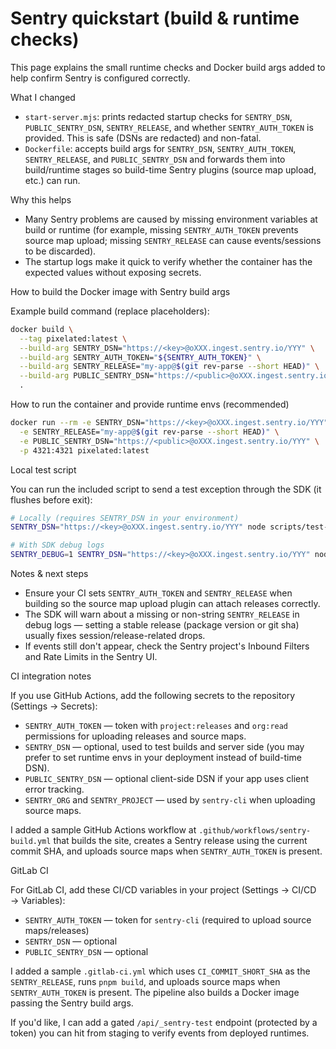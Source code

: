 # Sentry quickstart (build & runtime checks)

This page explains the small runtime checks and Docker build args added to help confirm Sentry is configured correctly.

What I changed
- `start-server.mjs`: prints redacted startup checks for `SENTRY_DSN`, `PUBLIC_SENTRY_DSN`, `SENTRY_RELEASE`, and whether `SENTRY_AUTH_TOKEN` is provided. This is safe (DSNs are redacted) and non-fatal.
- `Dockerfile`: accepts build args for `SENTRY_DSN`, `SENTRY_AUTH_TOKEN`, `SENTRY_RELEASE`, and `PUBLIC_SENTRY_DSN` and forwards them into build/runtime stages so build-time Sentry plugins (source map upload, etc.) can run.

Why this helps
- Many Sentry problems are caused by missing environment variables at build or runtime (for example, missing `SENTRY_AUTH_TOKEN` prevents source map upload; missing `SENTRY_RELEASE` can cause events/sessions to be discarded).
- The startup logs make it quick to verify whether the container has the expected values without exposing secrets.

How to build the Docker image with Sentry build args

Example build command (replace placeholders):

```bash
docker build \
  --tag pixelated:latest \
  --build-arg SENTRY_DSN="https://<key>@oXXX.ingest.sentry.io/YYY" \
  --build-arg SENTRY_AUTH_TOKEN="${SENTRY_AUTH_TOKEN}" \
  --build-arg SENTRY_RELEASE="my-app@$(git rev-parse --short HEAD)" \
  --build-arg PUBLIC_SENTRY_DSN="https://<public>@oXXX.ingest.sentry.io/YYY" \
  .
```

How to run the container and provide runtime envs (recommended)

```bash
docker run --rm -e SENTRY_DSN="https://<key>@oXXX.ingest.sentry.io/YYY" \
  -e SENTRY_RELEASE="my-app@$(git rev-parse --short HEAD)" \
  -e PUBLIC_SENTRY_DSN="https://<public>@oXXX.ingest.sentry.io/YYY" \
  -p 4321:4321 pixelated:latest
```

Local test script

You can run the included script to send a test exception through the SDK (it flushes before exit):

```bash
# Locally (requires SENTRY_DSN in your environment)
SENTRY_DSN="https://<key>@oXXX.ingest.sentry.io/YYY" node scripts/test-sentry.mjs

# With SDK debug logs
SENTRY_DEBUG=1 SENTRY_DSN="https://<key>@oXXX.ingest.sentry.io/YYY" node scripts/test-sentry.mjs
```

Notes & next steps
- Ensure your CI sets `SENTRY_AUTH_TOKEN` and `SENTRY_RELEASE` when building so the source map upload plugin can attach releases correctly.
- The SDK will warn about a missing or non-string `SENTRY_RELEASE` in debug logs — setting a stable release (package version or git sha) usually fixes session/release-related drops.
- If events still don't appear, check the Sentry project's Inbound Filters and Rate Limits in the Sentry UI.

CI integration notes

If you use GitHub Actions, add the following secrets to the repository (Settings → Secrets):

- `SENTRY_AUTH_TOKEN` — token with `project:releases` and `org:read` permissions for uploading releases and source maps.
- `SENTRY_DSN` — optional, used to test builds and server side (you may prefer to set runtime envs in your deployment instead of build-time DSN).
- `PUBLIC_SENTRY_DSN` — optional client-side DSN if your app uses client error tracking.
- `SENTRY_ORG` and `SENTRY_PROJECT` — used by `sentry-cli` when uploading source maps.

I added a sample GitHub Actions workflow at `.github/workflows/sentry-build.yml` that builds the site, creates a Sentry release using the current commit SHA, and uploads source maps when `SENTRY_AUTH_TOKEN` is present.

GitLab CI

For GitLab CI, add these CI/CD variables in your project (Settings → CI/CD → Variables):

- `SENTRY_AUTH_TOKEN` — token for `sentry-cli` (required to upload source maps/releases)
- `SENTRY_DSN` — optional
- `PUBLIC_SENTRY_DSN` — optional

I added a sample `.gitlab-ci.yml` which uses `CI_COMMIT_SHORT_SHA` as the `SENTRY_RELEASE`, runs `pnpm build`, and uploads source maps when `SENTRY_AUTH_TOKEN` is present. The pipeline also builds a Docker image passing the Sentry build args.

If you'd like, I can add a gated `/api/_sentry-test` endpoint (protected by a token) you can hit from staging to verify events from deployed runtimes. 
